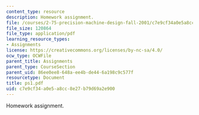 ```yaml
---
content_type: resource
description: Homework assignment.
file: /courses/2-75-precision-machine-design-fall-2001/c7e9cf34a0e5a8cc8e27b79d69a2e900_ps1.pdf
file_size: 120864
file_type: application/pdf
learning_resource_types:
- Assignments
license: https://creativecommons.org/licenses/by-nc-sa/4.0/
ocw_type: OCWFile
parent_title: Assignments
parent_type: CourseSection
parent_uid: 86ee0ee8-648a-ee4b-de44-6a198c9c577f
resourcetype: Document
title: ps1.pdf
uid: c7e9cf34-a0e5-a8cc-8e27-b79d69a2e900
---
```

Homework assignment.